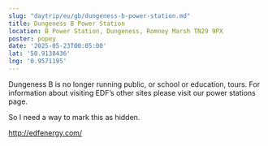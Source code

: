 ```yaml
---
slug: "daytrip/eu/gb/dungeness-b-power-station.md"
title: Dungeness B Power Station
location: B Power Station, Dungeness, Romney Marsh TN29 9PX
poster: popey
date: '2025-05-23T00:05:00'
lat: '50.9138436'
lng: '0.9571195'
---
```


Dungeness B is no longer running public, or school or education, tours. For information about visiting EDF’s other sites please visit our power stations page. 

So I need a way to mark this as hidden.

http://edfenergy.com/
